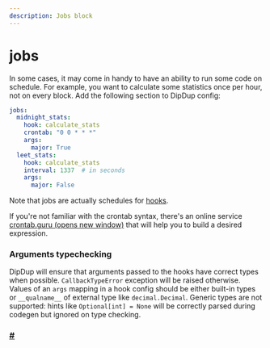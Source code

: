 ```yaml
---
description: Jobs block
---
```


# jobs

In some cases, it may come in handy to have an ability to run some code on schedule. For example, you want to calculate some statistics once per hour, not on every block. Add the following section to DipDup config:

```yaml
jobs:
  midnight_stats:
    hook: calculate_stats
    crontab: "0 0 * * *"
    args:
      major: True
  leet_stats:
    hook: calculate_stats
    interval: 1337  # in seconds
    args:
      major: False
```

Note that jobs are actually schedules for [hooks](hooks.md).

If you're not familiar with the crontab syntax, there's an online service [crontab.guru \(opens new window\)](https://crontab.guru/) that will help you to build a desired expression.

### Arguments typechecking

DipDup will ensure that arguments passed to the hooks have correct types when possible. `CallbackTypeError` exception will be raised otherwise. Values of an `args` mapping in a hook config should be either built-in types or `__qualname__` of external type like `decimal.Decimal`. Generic types are not supported: hints like `Optional[int] = None` will be correctly parsed during codegen but ignored on type checking.

### [\#](https://baking-bad.org/blog/2021/09/13/dipdup-v3-release-candidate-introducing-hooks-better-scalability-and-stability-improvements/#context-ctx) <a id="context-ctx"></a>

